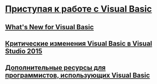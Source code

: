 # [Приступая к работе с Visual Basic](index.md)
## [What's New for Visual Basic](whats-new.md)
## [Критические изменения Visual Basic в Visual Studio 2015](breaking-changes-in-visual-studio-2015.md)
## [Дополнительные ресурсы для программистов, использующих Visual Basic](additional-resources.md)
